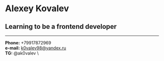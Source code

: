 # Alexey Kovalev
## Learning to be a frontend developer
***
**Phone:** +79917872969 \
**e-mail:** k0valev98@yandex.ru \
**TG:** @ak0valev \